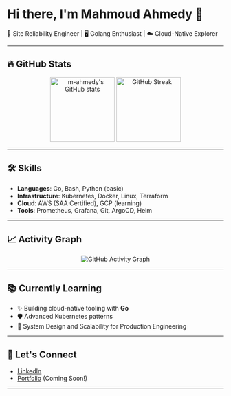 # Hi there, I'm Mahmoud Ahmedy 👋

🚀 Site Reliability Engineer | 🖥️ Golang Enthusiast | ☁️ Cloud-Native Explorer  

---

## 🔥 GitHub Stats

<p align="center">
  <img src="https://github-readme-stats.vercel.app/api?username=m-ahmedy&show_icons=true&theme=github_dark&hide_title=true&hide_rank=false&count_private=true" alt="m-ahmedy's GitHub stats" height="150"/>
  <img src="https://github-readme-streak-stats.herokuapp.com/?user=m-ahmedy&theme=github-dark&hide_border=true" alt="GitHub Streak" height="150"/>
</p>

---

## 🛠️ Skills

- **Languages**: Go, Bash, Python (basic)
- **Infrastructure**: Kubernetes, Docker, Linux, Terraform
- **Cloud**: AWS (SAA Certified), GCP (learning)
- **Tools**: Prometheus, Grafana, Git, ArgoCD, Helm

---

## 📈 Activity Graph

<p align="center">
  <img src="https://github-readme-activity-graph.vercel.app/graph?username=m-ahmedy&theme=github-dark" alt="GitHub Activity Graph"/>
</p>

---

## 📚 Currently Learning

- ✨ Building cloud-native tooling with **Go**
- 🛡️ Advanced Kubernetes patterns
- 🚀 System Design and Scalability for Production Engineering

---

## 🤝 Let's Connect

- [LinkedIn](https://www.linkedin.com/in/m-ahmedy/)  
- [Portfolio](#) (Coming Soon!)

---

